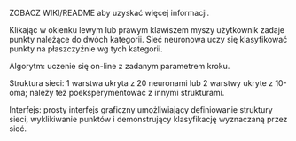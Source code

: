 ZOBACZ WIKI/README aby uzyskać więcej informacji.

Klikając w okienku lewym lub prawym klawiszem myszy użytkownik zadaje punkty należące do dwóch kategorii. Sieć neuronowa uczy się klasyfikować punkty na płaszczyźnie wg tych kategorii.

Algorytm: uczenie się on-line z zadanym parametrem kroku.

Struktura sieci: 1 warstwa ukryta z 20 neuronami lub 2 warstwy ukryte z 10-oma; należy też poeksperymentować z innymi strukturami.

Interfejs: prosty interfejs graficzny umożliwiający definiowanie struktury sieci, wyklikiwanie punktów i demonstrujący klasyfikację wyznaczaną przez sieć.

